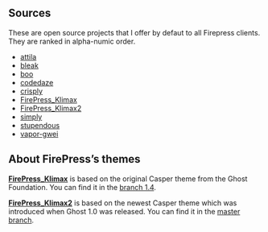 ## Sources

These are open source projects that I offer by defaut to all Firepress clients. They are ranked in alpha-numic order.

- [attila](https://github.com/zutrinken/attila)
- [bleak](https://github.com/zutrinken/bleak)
- [boo](https://github.com/tenoku/boo)
- [codedaze](https://github.com/chrissainty/codedaze-theme/)
- [crisply](https://github.com/pyrmont/crisply)
- [FirePress_Klimax](https://github.com/firepress-org/FirePress_Klimax)
- [FirePress_Klimax2](https://github.com/firepress-org/FirePress_Klimax2)
- [simply](https://github.com/godofredoninja/simply)
- [stupendous](https://github.com/dcefram/stupendous)
- [vapor-gwei](https://github.com/robinj/gwei)

## About FirePress’s themes

**[FirePress_Klimax](https://github.com/firepress-org/FirePress_Klimax)** is based on the original Casper theme from the Ghost Foundation. You can find it in the [branch 1.4](https://github.com/TryGhost/Casper/tree/1.4).

**[FirePress_Klimax2](https://github.com/firepress-org/FirePress_Klimax2)** is based on the newest Casper theme which was introduced when Ghost 1.0 was released. You can find it in the [master branch](https://github.com/TryGhost/Casper/tree/master).
